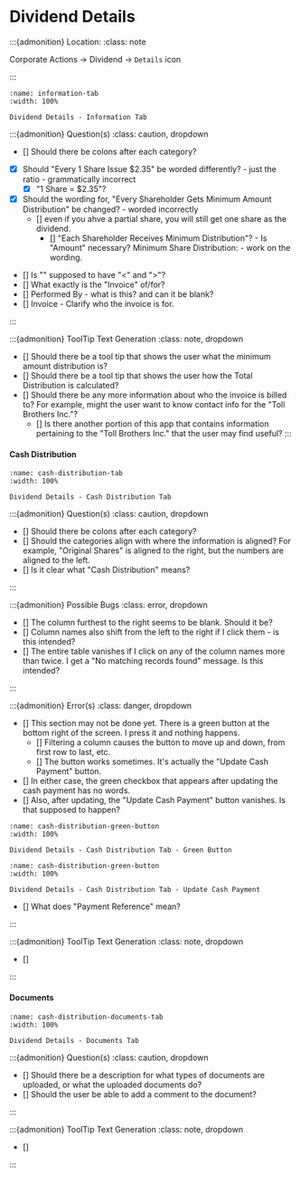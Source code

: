 


# Dividend Details



:::{admonition} Location:
:class: note

Corporate Actions -> Dividend -> ``Details`` icon

:::




```{figure} ../../_static/solo_app/Corporate_Actions/Dividend/Information_Tab.png
:name: information-tab
:width: 100%

Dividend Details - Information Tab
```



:::{admonition} Question(s)
:class: caution, dropdown


- [] Should there be colons after each category? 
- [X] Should "Every 1 Share Issue $2.35" be worded differently? - just the ratio - grammatically incorrect
  - [X] "1 Share = $2.35"?
- [X] Should the wording for, "Every Shareholder Gets Minimum Amount Distribution" be changed? - worded incorrectly 
  - [] even if you ahve a partial share, you will still get one share as the dividend.
    - [] "Each Shareholder Receives Minimum Distribution"? - Is "Amount"  necessary?  Minimum Share Distribution:  - work on the wording. 
- [] Is "<All Prefix>" supposed to have "<" and ">"?
- []  What exactly is the "Invoice" of/for?
- [] Performed By - what is this? and can it be blank?
- [] Invoice - Clarify who the invoice is for. 


:::


:::{admonition} ToolTip Text Generation
:class: note, dropdown

- [] Should there be a tool tip that shows the user what the minimum amount distribution is? 
- [] Should there be a tool tip that shows the user how the Total Distribution is calculated?
- [] Should there be any more information about who the invoice is billed to? For example, might the user want to know contact info for the "Toll Brothers Inc."?
  -  [] Is there another portion of this app that contains information pertaining to the "Toll Brothers Inc." that the user may find useful?
:::




#### Cash Distribution



```{figure} ../../_static/solo_app/Corporate_Actions/Dividend/Cash_Distribution_Tab.png
:name: cash-distribution-tab
:width: 100%

Dividend Details - Cash Distribution Tab
```



:::{admonition} Question(s)
:class: caution, dropdown


- [] Should there be colons after each category? 
- [] Should the categories align with where the information is aligned? For example, "Original Shares" is aligned to the right, but the numbers are aligned to the left.
- [] Is it clear what "Cash Distribution" means?

:::



:::{admonition} Possible Bugs
:class: error, dropdown

- [] The column furthest to the right seems to be blank. Should it be?
- [] Column names also shift from the left to the right if I click them - is this intended?
- [] The entire table vanishes if I click on any of the column names more than twice. I get a "No matching records found" message. Is this intended?

:::

:::{admonition} Error(s)
:class: danger, dropdown


- [] This section may not be done yet. There is a green button at the bottom right of the screen. I press it and nothing happens. 
  - [] Filtering a column causes the button to move up and down, from first row to last, etc. 
  - [] The button works sometimes. It's actually the "Update Cash Payment" button. 
- [] In either case, the green checkbox that appears after updating the cash payment has no words. 
- [] Also, after updating, the "Update Cash Payment" button vanishes. Is that supposed to happen?

```{figure} ../../_static/solo_app/Corporate_Actions/Dividend/Cash_Distribution_Green_Button.png
:name: cash-distribution-green-button
:width: 100%

Dividend Details - Cash Distribution Tab - Green Button
```


```{figure} ../../_static/solo_app/Corporate_Actions/Dividend/Cash_Distribution_Update_Cash_Payment.png
:name: cash-distribution-green-button
:width: 100%

Dividend Details - Cash Distribution Tab - Update Cash Payment
```

- [] What does "Payment Reference"  mean?

:::





:::{admonition} ToolTip Text Generation
:class: note, dropdown

- [] 

:::


#### Documents



```{figure} ../../_static/solo_app/Corporate_Actions/Dividend/Documents_Tab.png
:name: cash-distribution-documents-tab
:width: 100%

Dividend Details - Documents Tab
```



:::{admonition} Question(s)
:class: caution, dropdown

- [] Should there be a description for what types of documents are uploaded, or what the uploaded documents do?
- [] Should the user be able to add a comment to the document?

:::






:::{admonition} ToolTip Text Generation
:class: note, dropdown

- [] 

:::
